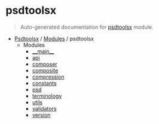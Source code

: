 # psdtoolsx

> Auto-generated documentation for [psdtoolsx](../../psdtoolsx/__init__.py) module.

- [Psdtoolsx](../README.md#psdtoolsx-index) / [Modules](../README.md#psdtoolsx-modules) / psdtoolsx
    - Modules
        - [\_\_main\_\_](module.md#__main__)
        - [api](api/index.md#api)
        - [composer](composer/index.md#composer)
        - [composite](composite/index.md#composite)
        - [compression](compression/index.md#compression)
        - [constants](constants.md#constants)
        - [psd](psd/index.md#psd)
        - [terminology](terminology.md#terminology)
        - [utils](utils.md#utils)
        - [validators](validators.md#validators)
        - [version](version.md#version)
